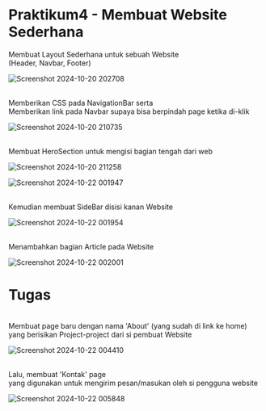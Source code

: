 # Praktikum4 - Membuat Website Sederhana

Membuat Layout Sederhana untuk sebuah Website <br> (Header, Navbar, Footer)

![Screenshot 2024-10-20 202708](https://github.com/user-attachments/assets/e44be9d1-d207-411e-9ebd-b78a0f5c7abf) 

<br> Memberikan CSS pada NavigationBar serta <br> Memberikan link pada Navbar supaya bisa berpindah page ketika di-klik 

![Screenshot 2024-10-20 210735](https://github.com/user-attachments/assets/72d45d86-dc10-4db2-b7f6-e38b3ccdaf24)

<br> Membuat HeroSection untuk mengisi bagian tengah dari web

![Screenshot 2024-10-20 211258](https://github.com/user-attachments/assets/7f619545-61d3-44fb-8034-05e0c56165dc)

![Screenshot 2024-10-22 001947](https://github.com/user-attachments/assets/d9dd9b54-9abf-4dec-be40-0d739970bfd0)

<br> Kemudian membuat SideBar disisi kanan Website

![Screenshot 2024-10-22 001954](https://github.com/user-attachments/assets/2ae0dc1e-abe6-43b9-ab34-51d614b2a975)

<br> Menambahkan bagian Article pada Website

![Screenshot 2024-10-22 002001](https://github.com/user-attachments/assets/2bd6bd06-fdad-4eb3-bd9e-5063c74ade39)

# Tugas

<br> Membuat page baru dengan nama 'About' (yang sudah di link ke home) <br>
 yang berisikan Project-project dari si pembuat Website

![Screenshot 2024-10-22 004410](https://github.com/user-attachments/assets/0a0d5e02-6f7c-483e-97a0-dde36615d05a)

<br> Lalu, membuat 'Kontak' page <br> yang digunakan untuk mengirim pesan/masukan oleh si pengguna website

![Screenshot 2024-10-22 005848](https://github.com/user-attachments/assets/a84710b7-aaa4-4dee-b639-0ac9c3db6fcb)

